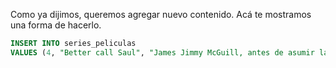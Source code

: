 Como ya dijimos, queremos agregar nuevo contenido. Acá te mostramos una forma de hacerlo. 

<div
  class='mu-sql-table'
  data-name='series_peliculas'
  data-columns='[{"name": "id_contenido", "pk": true}, "titulo", "descripcion", "creador", "personajes", "temporadas", "estreno"]'
  data-rows='[
    [1, "Stranger things", "Después de la extraña desaparición de un niño, un pueblo se encuentra ante un misterio que revela experimentos secretos, fuerzas sobrenaturales y a una niña muy especial.", "The Duffer Brothers", "Eleven, Mike, Will, Dustin, Lucas, Hopper, Joyce, Nancy, Jonathan, Steve", 2, 2016], 
    [2, "Breaking bad", "Un profesor de química de escuela secundaria recurre a la venta de drogas para mantener a su familia.", "Vince Gilligan", "Walter White, Jesse Pinkman, Gus Fring, Saul Goodman, Mike Ehrmantraut, Hank Schrader, Tuco Salamanca, Skyler White", 5, 2008],
    [3, "IT", "Un grupo de chicos intimidados se unen cuando un monstruo con apariencia de payaso comienza a cazar niños.", "Stephen King", "El payaso Pennywise, Beverly Marsh, Richie Tozier, Bill Denbrough, Eddie Kaspbrak, Stanley Uris, Ben Hanscom, Mike Hanlon, Georgie Denbrough", null, 2017]
  ]'>
</div>

```sql
INSERT INTO series_peliculas 
VALUES (4, "Better call Saul", "James Jimmy McGuill, antes de asumir la identidad de Saul Goodman, es un abogado corrupto con un humor políticamente incorrecto vinculado al mundo criminal que empieza a crear una importante red de contactos en los bajos mundos.", "Vince Gilligan, Peter Gould", "Jimmy McGuill, Mike Ehrmantraut, Gus Fring, Hector Salamanca, Tuco Salamanca, Chuck McGill, Kim Wexler, Howard Hamlin, Nacho Varga", 3, 2015);
```
